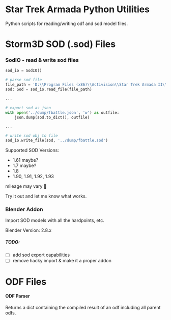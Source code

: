 # Star Trek Armada Python Utilities
Python scripts for reading/writing odf and sod model files.

# Storm3D SOD (.sod) Files
### SodIO - read & write sod files
```python
sod_io = SodIO()

# parse sod file
file_path = 'D:\\Program Files (x86)\\Activision\\Star Trek Armada II\\SOD\\fbattle.sod'
sod: Sod = sod_io.read_file(file_path)

...

# export sod as json
with open('../dump/fbattle.json', 'w') as outfile:
    json.dump(sod.to_dict(), outfile)

...

# write sod obj to file
sod_io.write_file(sod, '../dump/fbattle.sod')
```
Supported SOD Versions:
- 1.61 maybe?
- 1.7 maybe?
- 1.8
- 1.90, 1.91, 1.92, 1.93
 
mileage may vary :shrug:
 
Try it out and let me know what works.

### Blender Addon
Import SOD models with all the hardpoints, etc.

Blender Version: 2.8.x

##### TODO:
- [ ] add sod export capabilities
- [ ] remove hacky import & make it a proper addon

# ODF Files
#### ODF Parser
Returns a dict containing the compiled result of an odf including all parent odfs.
